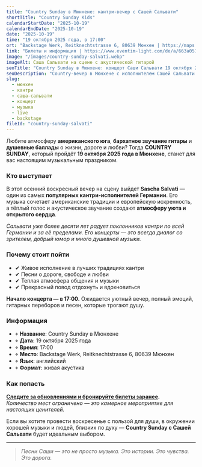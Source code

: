 ```yaml
---
title: "Country Sunday в Мюнхене: кантри-вечер с Сашей Сальвати"
shortTitle: "Country Sunday Kids"
calendarStartDate: "2025-10-19"
calendarEndDate: "2025-10-19"
date: "2025-10-19"
time: "19 октября 2025 года, в 17:00"
ort: "Backstage Werk, Reitknechtstrasse 6, 80639 Мюнхен | https://maps.app.goo.gl/DZdsAVoupmPaHCvR7"
link: "Билеты и информация | https://www.eventim-light.com/de/a/663a05175085a858ac97bd66/e/67ac9f0287e7045a46f6b023?eventref=fb_oea&utm_source=AllEvents.in&utm_medium=event-discovery-platform&utm_campaign=munich-events"
image: "/images/country-sunday-salvati.webp"
imageAlt: Саша Сальвати на сцене с акустической гитарой
seoTitle: "Country Sunday в Мюнхене: концерт Саши Сальвати 19 октября 2025"
seoDescription: "Country-вечер в Мюнхене с исполнителем Сашей Сальвати: баллады, атмосфера американского юга и акустика. Концерт 19 октября 2025 года."
slug:
  - мюнхен
  - кантри
  - саша-сальвати
  - концерт
  - музыка
  - live
  - backstage
fileId: "country-sunday-salvati"
---
```


Любите атмосферу **американского юга**, **бархатное звучание гитары** и **душевные баллады** о жизни, дороге и любви? Тогда **COUNTRY SUNDAY**, который пройдёт **19 октября 2025 года в Мюнхене**, станет для вас настоящим музыкальным праздником.

### Кто выступает

В этот осенний воскресный вечер на сцену выйдет **Sascha Salvati** — один из самых **популярных кантри-исполнителей Германии**. Его музыка сочетает американские традиции и европейскую искренность, а тёплый голос и акустическое звучание создают **атмосферу уюта и открытого сердца**.

_Сальвати уже более десяти лет радует поклонников кантри по всей Германии и за её пределами. Его концерты — это всегда диалог со зрителем, добрый юмор и много душевной музыки._

### Почему стоит пойти

- ✔ Живое исполнение в лучших традициях кантри  
- ✔ Песни о дороге, свободе и любви  
- ✔ Теплая атмосфера общения и музыки  
- ✔ Прекрасный повод отдохнуть и вдохновиться  

**Начало концерта — в 17:00.** Ожидается уютный вечер, полный эмоций, гитарных переборов и песен, которые трогают душу.

### Информация

- ⌖ **Название**: Country Sunday в Мюнхене  
- ⌖ **Дата**: 19 октября 2025 года  
- ⌖ **Время**: 17:00  
- ⌖ **Место**: Backstage Werk, Reitknechtstrasse 6, 80639 Мюнхен  
- ⌖ **Язык**: английский  
- ⌖ **Формат**: живая акустика  

### Как попасть

**[Следите за обновлениями и бронируйте билеты заранее](https://www.eventim-light.com/de/a/663a05175085a858ac97bd66/e/67ac9f0287e7045a46f6b023?eventref=fb_oea&utm_source=AllEvents.in&utm_medium=event-discovery-platform&utm_campaign=munich-events).**  
_Количество мест ограничено — это камерное мероприятие для настоящих ценителей._

Если вы хотите провести воскресенье с пользой для души, в окружении хорошей музыки и людей, близких по духу — **Country Sunday с Сашей Сальвати** будет идеальным выбором.

---

> _Песни Саши — это не просто музыка. Это истории. Это чувства. Это дорога._
